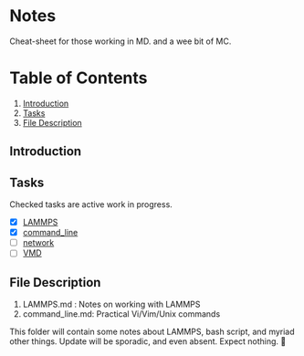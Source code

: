 # Notes
Cheat-sheet for those working in MD. and a wee bit of MC.

# Table of Contents
1. [Introduction](#intro)
2. [Tasks](#tasks)
3. [File Description](#describe)

## Introduction


## Tasks
Checked tasks are active work in progress.
- [x] [LAMMPS](https://github.com/thatgeeman/notes/blob/master/LAMMPS.md)
- [x] [command_line](https://github.com/thatgeeman/notes/blob/master/command_line.md) 
- [ ] [network](https://github.com/thatgeeman/notes/blob/master/network.md)
- [ ] [VMD](https://github.com/thatgeeman/notes/blob/master/VMD.md)

## File Description
1. LAMMPS.md : Notes on working with LAMMPS
2. command_line.md: Practical Vi/Vim/Unix commands

This folder will contain some notes about LAMMPS, bash script, and myriad other 
things. Update will be sporadic, and even absent. Expect nothing. :speak_no_evil:
